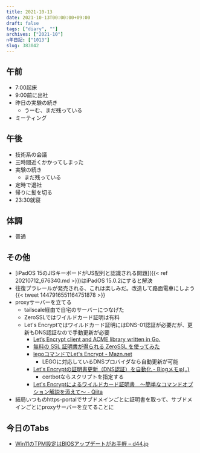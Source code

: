 ```yaml
---
title: 2021-10-13
date: 2021-10-13T00:00:00+09:00
draft: false
tags: ["diary", ""]
archives: ["2021-10"]
n年日記: ["1013"]
slug: 383042
---
```

## 午前
- 7:00起床
- 9:00前に出社
- 昨日の実験の続き
  - うーむ、まだ残っている
- ミーティング
## 午後
- 技術系の会議
- 三時間近くかかってしまった
- 実験の続き
  - まだ残っている
- 定時で退社
- 帰りに髪を切る
- 23:30就寝
## 体調
- 普通
## その他
- [iPadOS 15のJISキーボードがUS配列と認識される問題]({{< ref 20210712_676340.md >}})はiPadOS 15.0.2にすると解決
- 往復プラレールが発売される、これは楽しみだ。改造して路面電車にしよう
{{< tweet 1447916551164751878 >}}
- proxyサーバーを立てる
  - tailscale経由で自宅のサーバーにつなげた
  - ZeroSSLではワイルドカード証明は有料
  - Let's Encryptではワイルドカード証明にはDNS-01認証が必要だが、更新もDNS認証なので手動更新が必要
    - [Let’s Encrypt client and ACME library written in Go.](https://go-acme.github.io/lego/)
    - [無料の SSL 証明書が得られる ZeroSSL を使ってみた](https://zenn.dev/mattn/articles/b2c4c92c9116b1)
    - [legoコマンドでLet's Encrypt - Mazn.net](https://www.mazn.net/blog/2020/09/22/1869.html)
      - LEGOに対応しているDNSプロバイダなら自動更新が可能
    - [Let's Encryptの証明書更新（DNS認証）を自動化 - Blogメモφ(..)](https://blog.nightonly.com/2021/03/24/lets-encrypt%E3%81%AE%E8%A8%BC%E6%98%8E%E6%9B%B8%E6%9B%B4%E6%96%B0%EF%BC%88dns%E8%AA%8D%E8%A8%BC%EF%BC%89%E3%82%92%E8%87%AA%E5%8B%95%E5%8C%96/)
      - certbotならスクリプトを指定する
    - [Let's Encryptによるワイルドカード証明書　～簡単なコマンドオプション解説を添えて～ - Qiita](https://qiita.com/F_clef/items/136d81223c030904523c)
- 結局いつものhttps-portalでサブドメインごとに証明書を取って、サブドメインごとにproxyサーバーを立てることに
## 今日のTabs
- [Win11のTPM設定はBIOSアップデートがお手軽 – d44.jp](https://d44.jp/?p=11737)